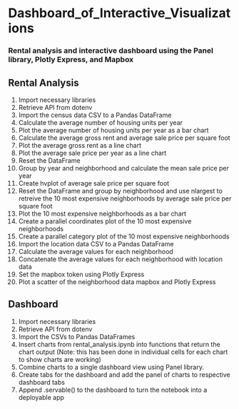 # Dashboard_of_Interactive_Visualizations
### Rental analysis and interactive dashboard using the Panel library, Plotly Express, and Mapbox

## Rental Analysis
1. Import necessary libraries
2. Retrieve API from dotenv
3. Import the census data CSV to a Pandas DataFrame
4. Calculate the average number of housing units per year
5. Plot the average number of housing units per year as a bar chart
6. Calculate the average gross rent and average sale price per square foot
7. Plot the average gross rent as a line chart
8. Plot the average sale price per year as a line chart
9. Reset the DataFrame
10. Group by year and neighborhood and calculate the mean sale price per year
11. Create hvplot of average sale price per square foot
12. Reset the DataFrame and group by neighborhood and use nlargest to retreive the 10 most expensive neighborhoods by average sale price per square foot
13. Plot the 10 most expensive neighborhoods as a bar chart
14. Create a parallel coordinates plot of the 10 most expensive neighborhoods
15. Create a parallel category plot of the 10 most expensive neighborhoods
16. Import the location data CSV to a Pandas DataFrame
17. Calculate the average values for each neighborhood 
18. Concatenate the average values for each neighborhood with location data
19. Set the mapbox token using Plotly Express
20. Plot a scatter of the neighborhood data mapbox and Plotly Express

## Dashboard
1. Import necessary libraries
2. Retrieve API from dotenv
3. Import the CSVs to Pandas DataFrames
4. Insert charts from rental_analysis.ipynb into functions that return the chart output (Note: this has been done in individual cells for each chart to show charts are working)
5. Combine charts to a single dashboard view using Panel library.
6. Create tabs for the dashboard and add the panel of charts to respective dashboard tabs
7. Append .servable() to the dashboard to turn the notebook into a deployable app

